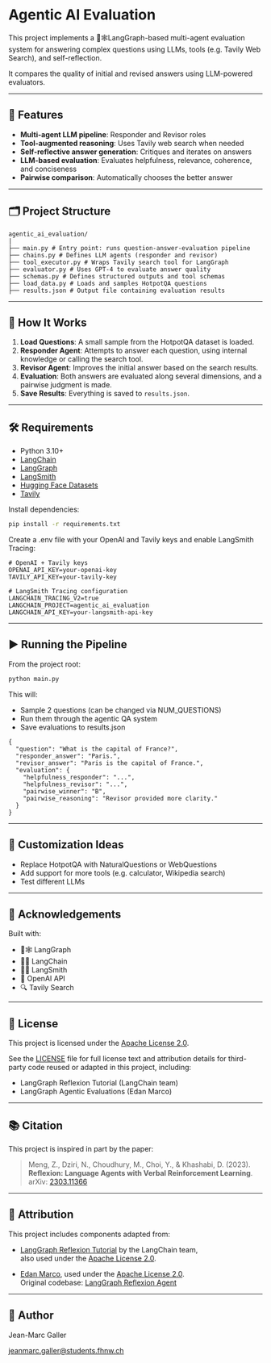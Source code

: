 # Agentic AI Evaluation

This project implements a 🦜🕸️LangGraph-based multi-agent evaluation system for answering complex questions using
LLMs, tools (e.g. Tavily Web Search), and self-reflection.

It compares the quality of initial and revised answers using 
LLM-powered evaluators.

---

## 🔧 Features

- **Multi-agent LLM pipeline**: Responder and Revisor roles
- **Tool-augmented reasoning**: Uses Tavily web search when needed
- **Self-reflective answer generation**: Critiques and iterates on answers
- **LLM-based evaluation**: Evaluates helpfulness, relevance, coherence, and conciseness
- **Pairwise comparison**: Automatically chooses the better answer

---

## 🗂️ Project Structure

```
agentic_ai_evaluation/
|
├── main.py # Entry point: runs question-answer-evaluation pipeline
├── chains.py # Defines LLM agents (responder and revisor)
├── tool_executor.py # Wraps Tavily search tool for LangGraph
├── evaluator.py # Uses GPT-4 to evaluate answer quality
├── schemas.py # Defines structured outputs and tool schemas
├── load_data.py # Loads and samples HotpotQA questions
├── results.json # Output file containing evaluation results
```


---

## 🚀 How It Works

1. **Load Questions**: A small sample from the HotpotQA dataset is loaded.
2. **Responder Agent**: Attempts to answer each question, using internal knowledge or calling the search tool.
3. **Revisor Agent**: Improves the initial answer based on the search results.
4. **Evaluation**: Both answers are evaluated along several dimensions, and a pairwise judgment is made.
5. **Save Results**: Everything is saved to `results.json`.

---

## 🛠️ Requirements

- Python 3.10+
- [LangChain](https://python.langchain.com)
- [LangGraph](https://langgraph.readthedocs.io)
- [LangSmith](https://docs.smith.langchain.com/)
- [Hugging Face Datasets](https://huggingface.co/docs/datasets)
- [Tavily](https://www.tavily.com)

Install dependencies:

```bash
pip install -r requirements.txt
```

Create a .env file with your OpenAI and Tavily keys and enable LangSmith Tracing:

```
# OpenAI + Tavily keys
OPENAI_API_KEY=your-openai-key
TAVILY_API_KEY=your-tavily-key

# LangSmith Tracing configuration
LANGCHAIN_TRACING_V2=true
LANGCHAIN_PROJECT=agentic_ai_evaluation
LANGCHAIN_API_KEY=your-langsmith-api-key
```

---

## ▶️ Running the Pipeline
From the project root:

```bash
python main.py
```

This will:

- Sample 2 questions (can be changed via NUM_QUESTIONS)
- Run them through the agentic QA system 
- Save evaluations to results.json

```
{
  "question": "What is the capital of France?",
  "responder_answer": "Paris.",
  "revisor_answer": "Paris is the capital of France.",
  "evaluation": {
    "helpfulness_responder": "...",
    "helpfulness_revisor": "...",
    "pairwise_winner": "B",
    "pairwise_reasoning": "Revisor provided more clarity."
  }
}
```

---

## 🧪 Customization Ideas
- Replace HotpotQA with NaturalQuestions or WebQuestions
- Add support for more tools (e.g. calculator, Wikipedia search)
- Test different LLMs
---

## 📎 Acknowledgements
Built with:

- 🦜🕸️ LangGraph
- 🦜🔗 LangChain
- 🦜🔨 LangSmith
- 🧠 OpenAI API
- 🔍 Tavily Search

---

## 📝 License

This project is licensed under the [Apache License 2.0](https://www.apache.org/licenses/LICENSE-2.0).

See the [LICENSE](./LICENSE) file for full license text and attribution details for third-party code reused or adapted in this project, including:

- LangGraph Reflexion Tutorial (LangChain team)
- LangGraph Agentic Evaluations (Edan Marco)


---

## 📚 Citation

This project is inspired in part by the paper:

> Meng, Z., Dziri, N., Choudhury, M., Choi, Y., & Khashabi, D. (2023).  
> **Reflexion: Language Agents with Verbal Reinforcement Learning**.  
> arXiv: [2303.11366](https://arxiv.org/abs/2303.11366)

---

## 📄 Attribution

This project includes components adapted from:


- [LangGraph Reflexion Tutorial](https://langchain-ai.github.io/langgraph/tutorials/reflexion/reflexion/) by the LangChain team,  
  also used under the [Apache License 2.0](https://www.apache.org/licenses/LICENSE-2.0).

- [Edan Marco](https://github.com/emarco177), used under the [Apache License 2.0](https://www.apache.org/licenses/LICENSE-2.0).  
  Original codebase: [LangGraph Reflexion Agent](https://github.com/emarco177/langgraph-course)


---

## 👤 Author
Jean-Marc Galler

[jeanmarc.galler@students.fhnw.ch](mailto:jeanmarc.galler@students.fhnw.ch)